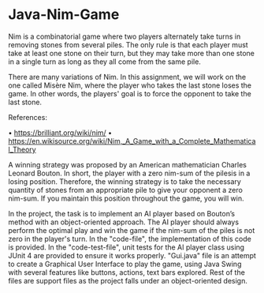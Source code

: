 # Java-Nim-Game


Nim is a combinatorial game where two players alternately take turns in removing stones 
from several piles. The only rule is that each player must take at least one stone on their turn, 
but they may take more than one stone in a single turn as long as they all come from the same 
pile.

There are many variations of Nim. In this assignment, we will work on the one called Misère 
Nim, where the player who takes the last stone loses the game. In other words, the players' 
goal is to force the opponent to take the last stone.

References:

• https://brilliant.org/wiki/nim/
• https://en.wikisource.org/wiki/Nim,_A_Game_with_a_Complete_Mathematical_Theory

A winning strategy was proposed by an American mathematician Charles Leonard Bouton. In 
short, the player with a zero nim-sum of the pilesis in a losing position. Therefore, the winning 
strategy is to take the necessary quantity of stones from an appropriate pile to give your 
opponent a zero nim-sum. If you maintain this position throughout the game, you will win.


In the project, the task is to implement an AI player based on Bouton’s method with an object-oriented approach. The AI player should 
always perform the optimal play and win the game if the nim-sum of the piles is not zero in 
the player's turn. In the "code-file", the implementation of this code is provided. In the "code-test-file", unit tests for the AI player class using JUnit 4 are provided to ensure it works properly. "Gui.java" file is an attempt to create a Graphical User Interface to play the game, using Java Swing with several features like buttons, actions, text bars explored. Rest of the files are support files as the project falls under an object-oriented design.
